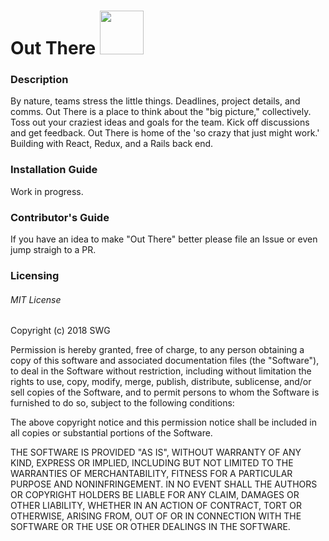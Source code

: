 # Out There <img src="https://media.giphy.com/media/pylpD8AoQCf3CQ1oO2/giphy.gif" height="70" width="70">

### Description

By nature, teams stress the little things. Deadlines, project details, and comms. Out There is a place to think about the "big picture," collectively. Toss out your craziest ideas and goals for the team. Kick off discussions and get feedback. Out There is home of the 'so crazy that just might work.' Building with React, Redux, and a Rails back end.

### Installation Guide

Work in progress.

### Contributor's Guide

If you have an idea to make "Out There" better please file an Issue or even jump straigh to a PR.

### Licensing

###### MIT License

Copyright (c) 2018 SWG

Permission is hereby granted, free of charge, to any person obtaining a copy
of this software and associated documentation files (the "Software"), to deal
in the Software without restriction, including without limitation the rights
to use, copy, modify, merge, publish, distribute, sublicense, and/or sell
copies of the Software, and to permit persons to whom the Software is
furnished to do so, subject to the following conditions:

The above copyright notice and this permission notice shall be included in all
copies or substantial portions of the Software.

THE SOFTWARE IS PROVIDED "AS IS", WITHOUT WARRANTY OF ANY KIND, EXPRESS OR
IMPLIED, INCLUDING BUT NOT LIMITED TO THE WARRANTIES OF MERCHANTABILITY,
FITNESS FOR A PARTICULAR PURPOSE AND NONINFRINGEMENT. IN NO EVENT SHALL THE
AUTHORS OR COPYRIGHT HOLDERS BE LIABLE FOR ANY CLAIM, DAMAGES OR OTHER
LIABILITY, WHETHER IN AN ACTION OF CONTRACT, TORT OR OTHERWISE, ARISING FROM,
OUT OF OR IN CONNECTION WITH THE SOFTWARE OR THE USE OR OTHER DEALINGS IN THE
SOFTWARE.